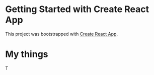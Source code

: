 # Getting Started with Create React App

This project was bootstrapped with [Create React App](https://github.com/facebook/create-react-app).

# My things

T